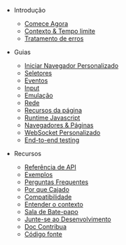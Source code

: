 
- Introdução

  - [Comece Agora](get-started/README.md)
  - [Contexto & Tempo limite](context-and-timeout.md)
  - [Tratamento de erros](error-handling.md)

- Guias

  - [Iniciar Navegador Personalizado](custom-launch.md)
  - [Seletores](selectors/README.md)
  - [Eventos](events/README.md)
  - [Input](input.md)
  - [Emulação](emulation.md)
  - [Rede](network.md)
  - [Recursos da página](page-resources/README.md)
  - [Runtime Javascript](javascript-runtime.md)
  - [Navegadores & Páginas](browsers-pages.md)
  - [WebSocket Personalizado](custom-websocket.md)
  - [End-to-end testing](end-to-end-testing.md)

- Recursos

  - [Referência de API](api-reference.md)
  - [Exemplos](examples.md)
  - [Perguntas Frequentes](faq/README.md)
  - [Por que Cajado](why-rod.md)
  - [Compatibilidade](compatibility.md)
  - [Entender o contexto](understand-context.md)
  - [Sala de Bate-papo](chat-room.md)
  - [Junte-se ao Desenvolvimento](join-development.md)
  - [Doc Contribua](contribute-doc.md)
  - [Código fonte](source-code.md)
